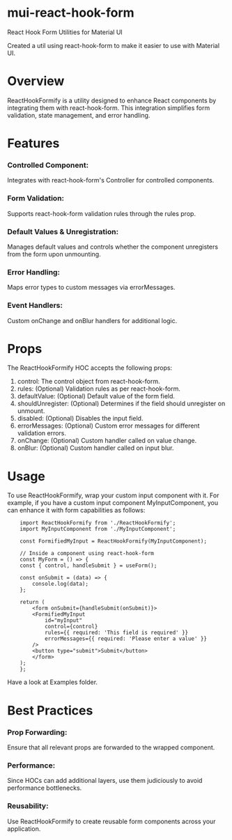 # mui-react-hook-form

React Hook Form Utilities for Material UI

Created a util using react-hook-form to make it easier to use with Material UI.

# Overview

ReactHookFormify is a utility designed to enhance React components by integrating them with react-hook-form. This integration simplifies form validation, state management, and error handling.

# Features

### Controlled Component: 
Integrates with react-hook-form's Controller for controlled components.

### Form Validation: 
Supports react-hook-form validation rules through the rules prop.

### Default Values & Unregistration: 
Manages default values and controls whether the component unregisters from the form upon unmounting.

### Error Handling: 
Maps error types to custom messages via errorMessages.

### Event Handlers: 
Custom onChange and onBlur handlers for additional logic.

# Props
The ReactHookFormify HOC accepts the following props:

1. control: The control object from react-hook-form.
2. rules: (Optional) Validation rules as per react-hook-form.
3. defaultValue: (Optional) Default value of the form field.
4. shouldUnregister: (Optional) Determines if the field should unregister on unmount.
5. disabled: (Optional) Disables the input field.
6. errorMessages: (Optional) Custom error messages for different validation errors.
7. onChange: (Optional) Custom handler called on value change.
8. onBlur: (Optional) Custom handler called on input blur.

# Usage
To use ReactHookFormify, wrap your custom input component with it. For example, if you have a custom input component MyInputComponent, you can enhance it with form capabilities as follows:

```
    import ReactHookFormify from './ReactHookFormify';
    import MyInputComponent from './MyInputComponent';

    const FormifiedMyInput = ReactHookFormify(MyInputComponent);

    // Inside a component using react-hook-form
    const MyForm = () => {
    const { control, handleSubmit } = useForm();

    const onSubmit = (data) => {
        console.log(data);
    };

    return (
        <form onSubmit={handleSubmit(onSubmit)}>
        <FormifiedMyInput
            id="myInput"
            control={control}
            rules={{ required: 'This field is required' }}
            errorMessages={{ required: 'Please enter a value' }}
        />
        <button type="submit">Submit</button>
        </form>
    );
    };
```

Have a look at Examples folder.

# Best Practices

### Prop Forwarding: 
Ensure that all relevant props are forwarded to the wrapped component.

### Performance: 
Since HOCs can add additional layers, use them judiciously to avoid performance bottlenecks.

### Reusability: 
Use ReactHookFormify to create reusable form components across your application.